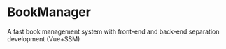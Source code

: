 # BookManager
A fast book management system with front-end and back-end separation development (Vue+SSM)

